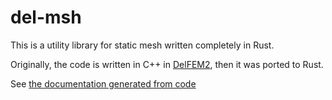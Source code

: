 # del-msh

This is a utility library for static mesh written completely in Rust. 

Originally, the code is written in C++ in [DelFEM2](https://github.com/nobuyuki83/delfem2), then it was ported to Rust. 

See [the documentation generated from code](https://docs.rs/del-msh)
